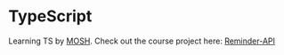# TypeScript
Learning TS by [MOSH]([https://youtu.be/d56mG7DezGs?si=yb8hvDFosUk_hxfN](https://codewithmosh.com/p/the-ultimate-typescript)).
Check out the course project here:
[Reminder-API](https://github.com/nehamehar/Reminder-API)
